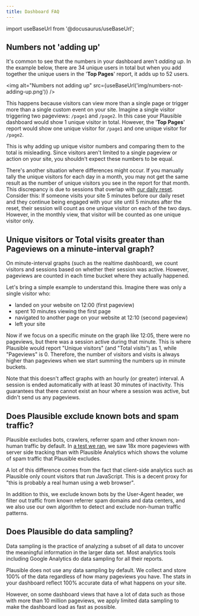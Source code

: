 ```yaml
---
title: Dashboard FAQ
---
```


import useBaseUrl from '@docusaurus/useBaseUrl';

## Numbers not 'adding up'

It's common to see that the numbers in your dashboard aren't _adding up_. In the example below, there are 34 unique users in total but when you add together the unique users in the '**Top Pages**' report, it adds up to 52 users.

<img alt="Numbers not adding up" src={useBaseUrl('img/numbers-not-adding-up.png')} />

This happens because visitors can view more than a single page or trigger more than a single custom event on your site. Imagine a single visitor triggering two pageviews: `/page1` and `/page2`. In this case your Plausible dashboard would show 1 unique visitor in total. However, the '**Top Pages**' report would show one unique visitor for `/page1` and one unique visitor for `/page2`.

This is why adding up unique visitor numbers and comparing them to the total is misleading. Since visitors aren't limited to a single pageview or action on your site, you shouldn't expect these numbers to be equal.

There's another situation where differences might occur. If you manually tally the unique visitors for each day in a month, you may not get the same result as the number of unique visitors you see in the report for that month. This discrepancy is due to sessions that overlap with [our daily reset](https://plausible.io/data-policy#how-we-count-unique-users-without-cookies). Consider this: If someone visits your site 5 minutes before our daily reset and they continue being engaged with your site until 5 minutes after the reset, their session will count as one unique visitor on each of the two days. However, in the monthly view, that visitor will be counted as one unique visitor only.

## Unique visitors or Total visits greater than Pageviews on a minute-interval graph?

On minute-interval graphs (such as the realtime dashboard), we count visitors and sessions based on whether their session was active. However, pageviews are counted in each time bucket where they actually happened.

Let's bring a simple example to understand this. Imagine there was only a single visitor who:

* landed on your website on 12:00 (first pageview)
* spent 10 minutes viewing the first page
* navigated to another page on your website at 12:10 (second pageview)
* left your site

Now if we focus on a specific minute on the graph like 12:05, there were no pageviews, but there was a session active during that minute. This is where Plausible would report "Unique visitors" (and "Total visits") as 1, while "Pageviews" is 0. Therefore, the number of visitors and visits is always higher than pageviews when we start summing the numbers up in minute buckets.

Note that this doesn't affect graphs with an hourly (or greater) interval. A session is ended automatically with at least 30 minutes of inactivity. This guarantees that there cannot exist an hour where a session was active, but didn't send us any pageviews.

## Does Plausible exclude known bots and spam traffic?

Plausible excludes bots, crawlers, referrer spam and other known non-human traffic by default. In [a test we ran](https://plausible.io/blog/server-log-analysis), we saw 18x more pageviews with server side tracking than with Plausible Analytics which shows the volume of spam traffic that Plausible excludes. 

A lot of this difference comes from the fact that client-side analytics such as Plausible only count visitors that run JavaScript. This is a decent proxy for "this is probably a real human using a web browser".

In addition to this, we exclude known bots by the User-Agent header, we filter out traffic from known referrer spam domains and data centers, and we also use our own algorithm to detect and exclude non-human traffic patterns.

## Does Plausible do data sampling?

Data sampling is the practice of analyzing a subset of all data to uncover the meaningful information in the larger data set. Most analytics tools including Google Analytics do data sampling for all their reports.

Plausible does not use any data sampling by default. We collect and store 100% of the data regardless of how many pageviews you have. The stats in your dashboard reflect 100% accurate data of what happens on your site.

However, on some dashboard views that have a lot of data such as those with more than 10 million pageviews, we apply limited data sampling to make the dashboard load as fast as possible.
